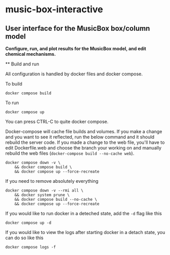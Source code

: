 # music-box-interactive
## User interface for the MusicBox box/column model

**Configure, run, and plot results for the MusicBox model, and edit chemical mechanisms.**

** Build and run

All configuration is handled by docker files and docker compose.

To build
```
docker compose build
```

To run
```
docker compose up
```

You can press CTRL-C to quite docker compose.

Docker-compose will cache file builds and volumes. If you make a change and you want to see 
it reflected, run the below command and it should rebuild the server code. If you made a change to the web file, you'll have to edit Dockerfile.web and choose the branch your working on and manually rebuild the web files (`docker-compose build --no-cache web`).

```
docker compose down -v \
    && docker compose build \
    && docker compose up --force-recreate
```

If you need to remove absolutely everything

```
docker compose down -v --rmi all \
    && docker system prune \
    && docker compose build --no-cache \
    && docker compose up --force-recreate
```

If you would like to run docker in a deteched state, add the `-d` flag like this

```
docker compose up -d
```

If you would like to view the logs after starting docker in a detach state, you can do so like this

```
docker compose logs -f
```